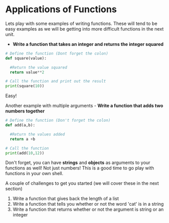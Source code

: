 # Applications of Functions

Lets play with some examples of writing functions.  These will tend to be easy examples as we will be getting into more difficult functions in the next unit.  

- **Write a function that takes an integer and returns the integer squared**

```Python
# Define the function (Dont forget the colon)
def square(value):

  #Return the value squared
  return value**2

# Call the function and print out the result
print(square(10))
```
Easy!

Another example with multiple arguments - **Write a function that adds two numbers together**
```Python
# Define the function (Don't forget the colon)
def add(a,b):

  #Return the values added
  return a +b

# Call the function
print(add(10,12))
```

Don't forget, you can have **strings** and **objects** as arguments to your functions as well!  Not just numbers!  This is a good time to go play with functions in your own shell.

A couple of challenges to get you started (we will cover these in the next section)

1. Write a function that gives back the length of a list
2. Write a function that tells you whether or not the word 'cat' is in a string
3. Write a function that returns whether or not the argument is string or an integer
